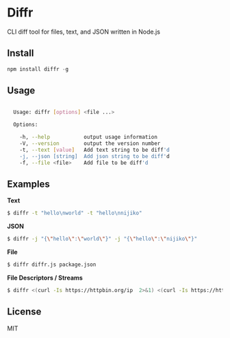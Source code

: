 # Diffr

CLI diff tool for files, text, and JSON written in Node.js

## Install

```js
npm install diffr -g
```

## Usage

```bash

  Usage: diffr [options] <file ...>

  Options:

    -h, --help           output usage information
    -V, --version        output the version number
    -t, --text [value]   Add text string to be diff'd
    -j, --json [string]  Add json string to be diff'd
    -f, --file <file>    Add file to be diff'd

```

## Examples


**Text**

```bash
$ diffr -t "hello\nworld" -t "hello\nnijiko"
```

**JSON**

```bash
$ diffr -j "{\"hello\":\"world\"}" -j "{\"hello\":\"nijiko\"}"
```

**File**

```bash
$ diffr diffr.js package.json
```

**File Descriptors / Streams**

```bash
$ diffr <(curl -Is https://httpbin.org/ip  2>&1) <(curl -Is https://httpbin.org  2>&1)
```

## License

MIT